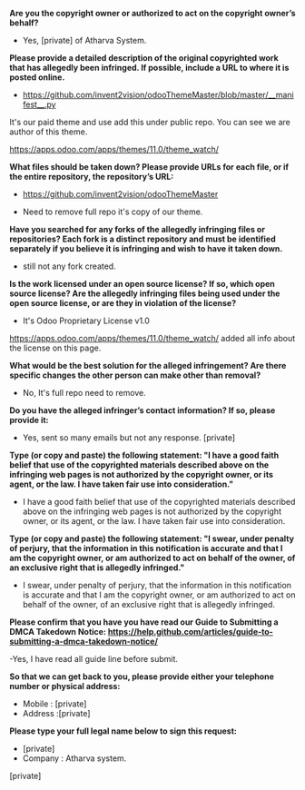 **Are you the copyright owner or authorized to act on the copyright owner’s behalf?**  

- Yes, [private] of Atharva System.

**Please provide a detailed description of the original copyrighted work that has allegedly been infringed. If possible, include a URL to where it is posted online.**  

- https://github.com/invent2vision/odooThemeMaster/blob/master/__manifest__.py

It's our paid theme and use add this under public repo. You can see we are author of this theme.

https://apps.odoo.com/apps/themes/11.0/theme_watch/

**What files should be taken down? Please provide URLs for each file, or if the entire repository, the repository’s URL:**

- https://github.com/invent2vision/odooThemeMaster

- Need to remove full repo it's copy of our theme.

**Have you searched for any forks of the allegedly infringing files or repositories? Each fork is a distinct repository and must be identified separately if you believe it is infringing and wish to have it taken down.**  

- still not any fork created.

**Is the work licensed under an open source license? If so, which open source license? Are the allegedly infringing files being used under the open source license, or are they in violation of the license?**  

- It's Odoo Proprietary License v1.0

https://apps.odoo.com/apps/themes/11.0/theme_watch/ added all info about the license on this page.

**What would be the best solution for the alleged infringement? Are there specific changes the other person can make other than removal?**  

- No, It's full repo need to remove.

**Do you have the alleged infringer’s contact information? If so, please provide it:**  
- Yes, sent so many emails but not any response. [private]

**Type (or copy and paste) the following statement: "I have a good faith belief that use of the copyrighted materials described above on the infringing web pages is not authorized by the copyright owner, or its agent, or the law. I have taken fair use into consideration."**  

- I have a good faith belief that use of the copyrighted materials described above on the infringing web pages is not authorized by the copyright owner, or its agent, or the law. I have taken fair use into consideration.

**Type (or copy and paste) the following statement: "I swear, under penalty of perjury, that the information in this notification is accurate and that I am the copyright owner, or am authorized to act on behalf of the owner, of an exclusive right that is allegedly infringed."**  

- I swear, under penalty of perjury, that the information in this notification is accurate and that I am the copyright owner, or am authorized to act on behalf of the owner, of an exclusive right that is allegedly infringed.

**Please confirm that you have you have read our Guide to Submitting a DMCA Takedown Notice: https://help.github.com/articles/guide-to-submitting-a-dmca-takedown-notice/**  

-Yes, I have read all guide line before submit.

**So that we can get back to you, please provide either your telephone number or physical address:**  

- Mobile : [private]  
- Address :[private]  

**Please type your full legal name below to sign this request:**

- [private]  
- Company : Atharva system.  

[private]  
